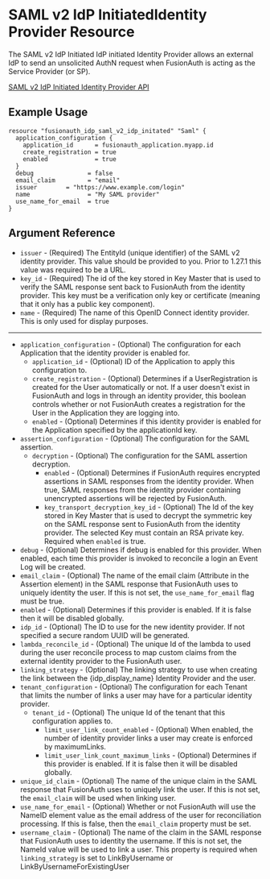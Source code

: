 # SAML v2 IdP InitiatedIdentity Provider Resource

The SAML v2 IdP Initiated IdP initiated Identity Provider allows an external IdP to send an unsolicited AuthN request when FusionAuth is acting as the Service Provider (or SP).

[SAML v2 IdP Initiated Identity Provider API](https://fusionauth.io/docs/v1/tech/apis/identity-providers/samlv2-idp-initiated/)

## Example Usage

```hcl
resource "fusionauth_idp_saml_v2_idp_initated" "Saml" {
  application_configuration {
    application_id      = fusionauth_application.myapp.id
    create_registration = true
    enabled             = true
  }
  debug               = false
  email_claim         = "email"
  issuer        = "https://www.example.com/login"
  name                = "My SAML provider"
  use_name_for_email  = true
}
```

## Argument Reference

* `issuer` - (Required) The EntityId (unique identifier) of the SAML v2 identity provider. This value should be provided to you. Prior to 1.27.1 this value was required to be a URL.
* `key_id` - (Required) The id of the key stored in Key Master that is used to verify the SAML response sent back to FusionAuth from the identity provider. This key must be a verification only key or certificate (meaning that it only has a public key component).
* `name` - (Required) The name of this OpenID Connect identity provider. This is only used for display purposes.

---

* `application_configuration` - (Optional) The configuration for each Application that the identity provider is enabled for.
  * `application_id` - (Optional) ID of the Application to apply this configuration to.
  * `create_registration` - (Optional) Determines if a UserRegistration is created for the User automatically or not. If a user doesn't exist in FusionAuth and logs in through an identity provider, this boolean controls whether or not FusionAuth creates a registration for the User in the Application they are logging into.
  * `enabled` - (Optional) Determines if this identity provider is enabled for the Application specified by the applicationId key.
* `assertion_configuration` - (Optional) The configuration for the SAML assertion.
  * `decryption` - (Optional) The configuration for the SAML assertion decryption.
    * `enabled` - (Optional) Determines if FusionAuth requires encrypted assertions in SAML responses from the identity provider. When true, SAML responses from the identity provider containing unencrypted assertions will be rejected by FusionAuth.
    * `key_transport_decryption_key_id` - (Optional) The Id of the key stored in Key Master that is used to decrypt the symmetric key on the SAML response sent to FusionAuth from the identity provider. The selected Key must contain an RSA private key. Required when `enabled` is true.
* `debug` - (Optional) Determines if debug is enabled for this provider. When enabled, each time this provider is invoked to reconcile a login an Event Log will be created.
* `email_claim` - (Optional) The name of the email claim (Attribute in the Assertion element) in the SAML response that FusionAuth uses to uniquely identity the user. If this is not set, the `use_name_for_email` flag must be true.
* `enabled` - (Optional) Determines if this provider is enabled. If it is false then it will be disabled globally.
* `idp_id` - (Optional) The ID to use for the new identity provider. If not specified a secure random UUID will be generated.
* `lambda_reconcile_id` - (Optional) The unique Id of the lambda to used during the user reconcile process to map custom claims from the external identity provider to the FusionAuth user.
* `linking_strategy` - (Optional) The linking strategy to use when creating the link between the {idp_display_name} Identity Provider and the user.
* `tenant_configuration` - (Optional) The configuration for each Tenant that limits the number of links a user may have for a particular identity provider.
  * `tenant_id` - (Optional) The unique Id of the tenant that this configuration applies to.
    * `limit_user_link_count_enabled` - (Optional) When enabled, the number of identity provider links a user may create is enforced by maximumLinks.
    * `limit_user_link_count_maximum_links` - (Optional) Determines if this provider is enabled. If it is false then it will be disabled globally.
* `unique_id_claim` - (Optional) The name of the unique claim in the SAML response that FusionAuth uses to uniquely link the user. If this is not set, the `email_claim` will be used when linking user.
* `use_name_for_email` - (Optional) Whether or not FusionAuth will use the NameID element value as the email address of the user for reconciliation processing. If this is false, then the `email_claim` property must be set.
* `username_claim` - (Optional) The name of the claim in the SAML response that FusionAuth uses to identity the username. If this is not set, the NameId value will be used to link a user. This property is required when `linking_strategy` is set to LinkByUsername or LinkByUsernameForExistingUser
